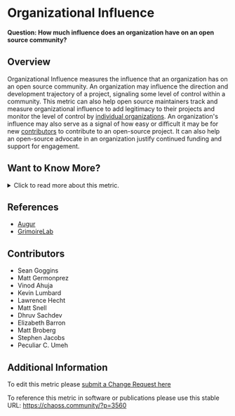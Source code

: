 # Organizational Influence

**Question: How much influence does an organization have on an open source community?**

## Overview

Organizational Influence measures the influence that an organization has on an open source community. An organization may influence the direction and development trajectory of a project, signaling some level of control within a community. This metric can also help open source maintainers track and measure organizational influence to add legitimacy to their projects and monitor the level of control by [individual organizations](https://chaoss.community/metric-organizational-diversity/).
An organization's influence may also serve as a signal of how easy or difficult it may be for new [contributors](https://chaoss.community/metric-contributors/) to contribute to an open-source project. It can also help an open-source advocate in an organization justify continued funding and support for engagement.

## Want to Know More?

<span markdown="1"><details>

<summary>Click to read more about this metric.</summary>

### Filter

Examples to consider when measuring organizational influence include:

*   How many organizational members are contributing to a project - [contributors](https://chaoss.community/metric-contributors/). It can be understood as a ratio of (number of contributors from each organization with more than one contributor)/(number of contributors)
*   Level and [types of contributions](https://chaoss.community/metric-types-of-contributions/) by organizational members
*   Organizations that are contributing change requests at a high rate in proportion to the community’s level of activity.  For example, one standard deviation or less of other contributing organizations. Related to organizational diversity
*   Organizational members on the technical steering committee
*   Organizational members on governing board
*   Organizational members in project maintainer roles
*   Organizations sponsoring an open source project as a proportion of the total

</details></span>

## References

*   [Augur](https://augurlabs.io/)
*   [GrimoireLab](https://chaoss.github.io/grimoirelab/)

## Contributors

*   Sean Goggins
*   Matt Germonprez
*   Vinod Ahuja
*   Kevin Lumbard
*   Lawrence Hecht
*   Matt Snell
*   Dhruv Sachdev
*   Elizabeth Barron
*   Matt Broberg
*   Stephen Jacobs
*   Peculiar C. Umeh

## Additional Information

To edit this metric please [submit a Change Request here](https://github.com/chaoss/wg-value/blob/main/focus-areas/organizational-value/organizational-influence.md)

To reference this metric in software or publications please use this stable URL: <https://chaoss.community/?p=3560>

<!-- # For groupings in the knowledge base
Context tags: Organization, Contributions
Keyword tags: Company impact, signal, control
-->
